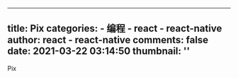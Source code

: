 
---
title: Pix
categories: 
    - 编程
    - react - react-native
author: react - react-native
comments: false
date: 2021-03-22 03:14:50
thumbnail: ''
---

<div>   
Pix  
</div>
            